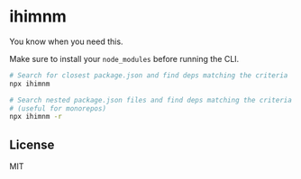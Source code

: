 # ihimnm

You know when you need this.

Make sure to install your `node_modules` before running the CLI.

```bash
# Search for closest package.json and find deps matching the criteria
npx ihimnm

# Search nested package.json files and find deps matching the criteria
# (useful for monorepos)
npx ihimnm -r
```

## License

MIT

